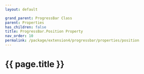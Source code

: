 ```yaml
---
layout: default

grand_parent: ProgressBar Class
parent: Properties
has_children: false
title: ProgressBar.Position Property
nav_order: 10
permalink: /package/extension4/progressbar/properties/position
---
```

# {{ page.title }}